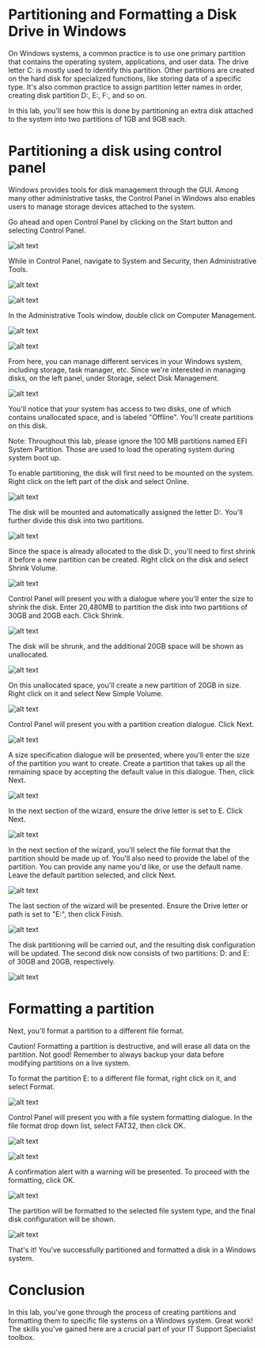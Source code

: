 # Partitioning and Formatting a Disk Drive in Windows

On Windows systems, a common practice is to use one primary partition that contains the operating system, applications, and user data. The drive letter C: is mostly used to identify this partition. Other partitions are created on the hard disk for specialized functions, like storing data of a specific type. It's also common practice to assign partition letter names in order, creating disk partition D:, E:, F:, and so on.

In this lab, you'll see how this is done by partitioning an extra disk attached to the system into two partitions of 1GB and 9GB each.

# Partitioning a disk using control panel

Windows provides tools for disk management through the GUI. Among many other administrative tasks, the Control Panel in Windows also enables users to manage storage devices attached to the system.

Go ahead and open Control Panel by clicking on the Start button and selecting Control Panel.


![alt text](9_MJObGlZX17OqmcOmj7nnxnqdSFWck22bBdCw1v9_s=.png)

While in Control Panel, navigate to System and Security, then Administrative Tools.

![alt text](XhDfPG_HFwzXPWoAKG6zyOyBY693ldDf7Ku4AYjVpBI=.png)

![alt text](R+fLlikA0W9f9B6ibIqzZaAD9mzhl9Y5sWIsDzGJDkg=.png)

In the Administrative Tools window, double click on Computer Management.

![alt text](pOQKuNhRnSDvvf_9vaRLsaxwYOs1XNfwMChXwixo6vI=.png)

![alt text](HGZ0vtNyNKqqvpQhS3sauXgj8HLauyATBKsX7uhoIBE=.png)

From here, you can manage different services in your Windows system, including storage, task manager, etc. Since we're interested in managing disks, on the left panel, under Storage, select Disk Management.

![alt text](+vDgCcPN+6zqZ7uL1Baba38179YCwfnfbXQ34_SYGWg=.png)

You'll notice that your system has access to two disks, one of which contains unallocated space, and is labeled "Offline". You'll create partitions on this disk.

Note: Throughout this lab, please ignore the 100 MB partitions named EFI System Partition. Those are used to load the operating system during system boot up.


To enable partitioning, the disk will first need to be mounted on the system. Right click on the left part of the disk and select Online.

![alt text](Jiju8mGmC0n6NmEM4tWNPLEzSCPpnns04JdP6xogezY=.png)

The disk will be mounted and automatically assigned the letter D:. You'll further divide this disk into two partitions.



![alt text](gBubZ427tR5E0oEi_9ys3+HhYaOCMlY63XoBeHTlLkY=.png)

Since the space is already allocated to the disk D:, you'll need to first shrink it before a new partition can be created. Right click on the disk and select Shrink Volume.

![alt text](dFHp2qtroij8oadJz7UWXBWEXhklUkDaQNoo+0vE7e0=.png)

Control Panel will present you with a dialogue where you'll enter the size to shrink the disk. Enter 20,480MB to partition the disk into two partitions of 30GB and 20GB each. Click Shrink.


![alt text](hPfcw619agvgO4RVEl5EeyUMft0HEeap7I641uwfL1I=.png)

The disk will be shrunk, and the additional 20GB space will be shown as unallocated.

![alt text](zCRqF75p0TXZqX8cizA9AbvyIQcPdNpar4zHsFocvnU=.png)


On this unallocated space, you'll create a new partition of 20GB in size. Right click on it and select New Simple Volume.


![alt text](PfeT9uTNdui4rhUym0BvN6FicZW9_bYy61+BME+kuFA=.png)


Control Panel will present you with a partition creation dialogue. Click Next.



![alt text](CA5okW7z22rgEI65Foo9CQ2vbZXOjBRqbK5DyWSL1mY=.png)


A size specification dialogue will be presented, where you'll enter the size of the partition you want to create. Create a partition that takes up all the remaining space by accepting the default value in this dialogue. Then, click Next.

![alt text](LMCdAfUPMcOIS_blRE3I4_fHW0DPcHnySqE6ZY9k4X8=.png)

In the next section of the wizard, ensure the drive letter is set to E. Click Next.


![alt text](m_uLfxRUmUkRLT5aq4waChn4aHTxj5IUBXg0qYQ3LUg=.png)

In the next section of the wizard, you'll select the file format that the partition should be made up of. You'll also need to provide the label of the partition. You can provide any name you'd like, or use the default name. Leave the default partition selected, and click Next.


![alt text](C9+Yig5UjtJOASSVXdnqnocUSQRqyLy_kzC8VS9SD54=.png)

The last section of the wizard will be presented. Ensure the Drive letter or path is set to "E:", then click Finish.

![alt text](V6z5WRQIM3cJ_3M4sKMgVKUadUBoUyiymnJ5oLXF_9g=.png)

The disk partitioning will be carried out, and the resulting disk configuration will be updated. The second disk now consists of two partitions: D: and E: of 30GB and 20GB, respectively.


![alt text](DT72qtatclj1xOxFshyn03NplQ84pczxp_My36FHxGg=.png)

# Formatting a partition

Next, you'll format a partition to a different file format.

Caution!
Formatting a partition is destructive, and will erase all data on the partition. Not good! Remember to always backup your data before modifying partitions on a live system.

To format the partition E: to a different file format, right click on it, and select Format.

![alt text](QbK11DY5a6QXuoe6tz97H5B7Fliiw0IOKpAoHa+JRA8=.png)

Control Panel will present you with a file system formatting dialogue. In the file format drop down list, select FAT32, then click OK.

![alt text](k3KVsbvwJz5uGh0EH0rV10AwskYu5ZBm2IsaNkI5vVQ=.png)

![alt text](ixJkqE77cI0rFby1PgBRm7esrqw1Ewxib6taedX99Uc=.png)


A confirmation alert with a warning will be presented. To proceed with the formatting, click OK.


![alt text](N1Y8nXN6q2X7IRDEUm7lcdI4KqQ329jUF+5aUjObxZ8=.png)

The partition will be formatted to the selected file system type, and the final disk configuration will be shown.

![alt text](3yUN+8LSpAxuxnynL1ZOIWh4u02Vdi0ijTbzIja1EiI=.png)

That's it! You've successfully partitioned and formatted a disk in a Windows system.

# Conclusion
In this lab, you've gone through the process of creating partitions and formatting them to specific file systems on a Windows system. Great work! The skills you've gained here are a crucial part of your IT Support Specialist toolbox.